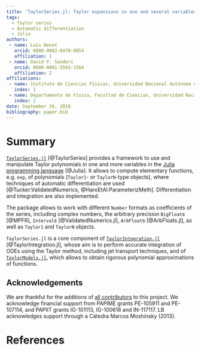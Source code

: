 ```yaml
---
title: 'TaylorSeries.jl: Taylor expansions in one and several variables in Julia'
tags:
  - Taylor series
  - Automatic differentiation
  - Julia
authors:
 - name: Luis Benet
   orcid: 0000-0002-8470-9054
   affiliation: 1
 - name: David P. Sanders
   orcid: 0000-0001-5593-1564
   affiliation: 2
affiliations:
 - name: Instituto de Ciencias Físicas, Universidad Nacional Autónoma de México (UNAM)
   index: 1
 - name: Departamento de Física, Facultad de Ciencias, Universidad Nacional Autónoma de México (UNAM)
   index: 2
date: September 20, 2018
bibliography: paper.bib
---
```


# Summary

[`TaylorSeries.jl`](https://github.com/JuliaDiff/TaylorSeries.jl)
[@TaylorSeries] provides a framework to use and manipulate
Taylor polynomials in one and more variables
in the [Julia programming language](https://julialang.org) [@Julia]. It allows to compute
elementary functions, e.g. `exp`, of
polynomials (`Taylor1`- or `TaylorN`-type objects), where
techniques of automatic differentiation are used
[@Tucker:ValidatedNumerics, @HaroEtAl:ParameterizMeth]. Differentiation and
integration are also implemented.

The package allows to work with different `Number` formats
as coefficients of the series, including complex numbers,
the arbitrary precision `BigFloat`s [@MPFR],
`Interval`s [@ValidatedNumerics.jl], `ArbFloat`s [@ArbFloats.jl],
as well as `Taylor1` and `TaylorN` objects.

`TaylorSeries.jl` is a core component of
[`TaylorIntegration.jl`](https://github.com/PerezHz/TaylorIntegration.jl)
[@TaylorIntegration.jl], whose aim is to perform accurate integration
of ODEs using the Taylor method, including jet transport techniques,
and of
[`TaylorModels.jl`](https://github.com/JuliaIntervals/TaylorModels.jl),
which allows to obtain rigorous polynomial approximations of functions.

## Acknowledgements

We are thankful for the additions of
[all contributors](https://github.com/JuliaDiff/TaylorSeries.jl/graphs/contributors)
to this project. We acknowledge financial support from PAPIME grants
PE-105911 and PE-107114, and PAPIIT grants IG-101113, IG-100616
and IN-117117. LB acknowledges support through a Cátedra Marcos Moshinsky (2013).

# References
